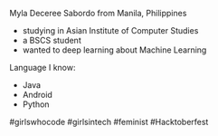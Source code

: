 Myla Deceree Sabordo
 from Manila, Philippines
 

- studying in Asian Institute of Computer Studies
- a BSCS student
- wanted to deep learning about Machine Learning

Language I know:
- Java
- Android 
- Python



#girlswhocode
#girlsintech
#feminist
#Hacktoberfest
 
